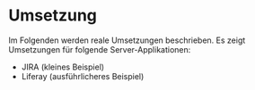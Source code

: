 # Umsetzung 

Im Folgenden werden reale Umsetzungen beschrieben. Es zeigt Umsetzungen für folgende Server-Applikationen:
* JIRA (kleines Beispiel)
* Liferay (ausführlicheres Beispiel)


